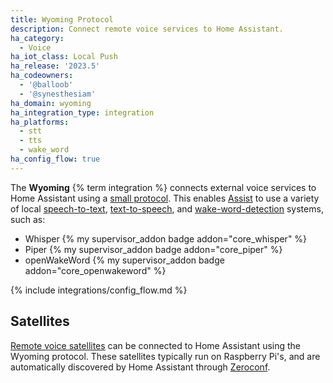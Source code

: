 ```yaml
---
title: Wyoming Protocol
description: Connect remote voice services to Home Assistant.
ha_category:
  - Voice
ha_iot_class: Local Push
ha_release: '2023.5'
ha_codeowners:
  - '@balloob'
  - '@synesthesiam'
ha_domain: wyoming
ha_integration_type: integration
ha_platforms:
  - stt
  - tts
  - wake_word
ha_config_flow: true
---
```


The **Wyoming** {% term integration %} connects external voice services to Home Assistant using a [small protocol](https://github.com/rhasspy/rhasspy3/blob/master/docs/wyoming.md). This enables [Assist](/voice_control/) to use a variety of local [speech-to-text](/integrations/stt/), [text-to-speech](/integrations/tts/), and [wake-word-detection](/integrations/wake_word/) systems, such as:

- Whisper {% my supervisor_addon badge addon="core_whisper" %}
- Piper {% my supervisor_addon badge addon="core_piper" %}
- openWakeWord {% my supervisor_addon badge addon="core_openwakeword" %}

{% include integrations/config_flow.md %}

## Satellites

[Remote voice satellites](https://github.com/rhasspy/wyoming-satellite) can be connected to Home Assistant using the Wyoming protocol. These satellites typically run on Raspberry Pi's, and are automatically discovered by Home Assistant through [Zeroconf](/integrations/zeroconf).
